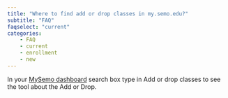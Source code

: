 ```yaml
---
title: "Where to find add or drop classes in my.semo.edu?"
subtitle: "FAQ"
faqselect: "current"
categories:
    - FAQ
    - current
    - enrollment
    - new
---
```

In your <a href="https://my.semo.edu/dashboard" target="blank">MySemo dashboard</a> search box type in Add or drop classes to see the tool about the Add or Drop.
